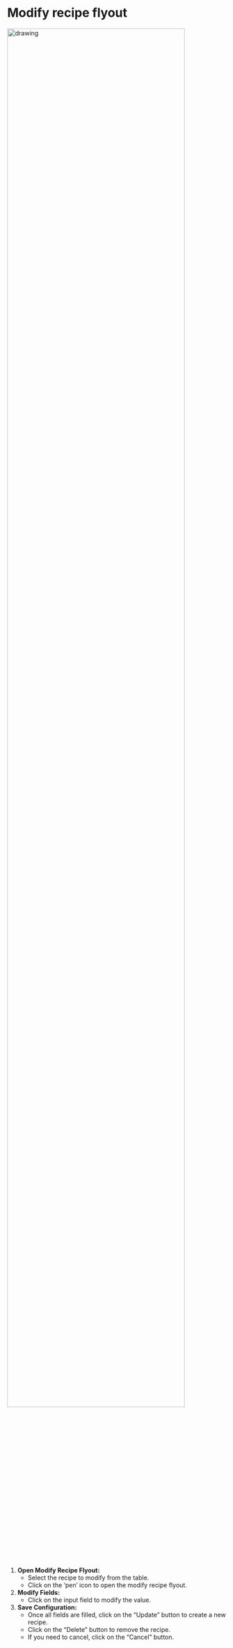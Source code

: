 # Modify recipe flyout
<img src="/system/images/update-recipe.png" alt="drawing" width="90%"/>

1. **Open Modify Recipe Flyout:**
   - Select the recipe to modify from the table.
   - Click on the ‘pen’ icon to open the modify recipe flyout.
2. **Modify Fields:**
   - Click on the input field to modify the value.
3. **Save Configuration:**
   - Once all fields are filled, click on the “Update” button to create a new recipe.
   - Click on the “Delete” button to remove the recipe.
   - If you need to cancel, click on the “Cancel” button.